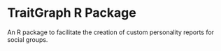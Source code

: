 # TraitGraph R Package
An R package to facilitate the creation of custom personality reports for social groups.
